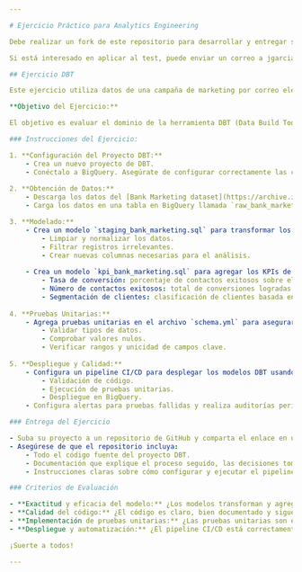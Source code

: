 ```yaml
---

# Ejercicio Práctico para Analytics Engineering

Debe realizar un fork de este repositorio para desarrollar y entregar su trabajo.

Si está interesado en aplicar al test, puede enviar un correo a jgarcial@deacero.com.

## Ejercicio DBT

Este ejercicio utiliza datos de una campaña de marketing por correo electrónico disponibles en el [UCI Machine Learning Repository](https://archive.ics.uci.edu/dataset/222/bank+marketing). Los datos contienen información sobre diversas campañas de marketing directo de una institución bancaria.

**Objetivo del Ejercicio:**

El objetivo es evaluar el dominio de la herramienta DBT (Data Build Tool) del candidato, su capacidad para incorporar pruebas unitarias, mantener la calidad de los datos y desplegar modelos de datos en BigQuery. El objetivo de negocio es crear un Data Mart que permita al equipo de marketing analizar la efectividad de sus campañas, enfocándose en KPIs como la tasa de conversión, el número de contactos exitosos y la segmentación de clientes.

### Instrucciones del Ejercicio:

1. **Configuración del Proyecto DBT:**
    - Crea un nuevo proyecto de DBT.
    - Conéctalo a BigQuery. Asegúrate de configurar correctamente las credenciales y el dataset de destino.
    
2. **Obtención de Datos:**
    - Descarga los datos del [Bank Marketing dataset](https://archive.ics.uci.edu/dataset/222/bank+marketing).
    - Carga los datos en una tabla en BigQuery llamada `raw_bank_marketing`.

3. **Modelado:**
    - Crea un modelo `staging_bank_marketing.sql` para transformar los datos iniciales utilizando CTEs (Common Table Expressions). Este modelo debe realizar las siguientes tareas:
        - Limpiar y normalizar los datos.
        - Filtrar registros irrelevantes.
        - Crear nuevas columnas necesarias para el análisis.
        
    - Crea un modelo `kpi_bank_marketing.sql` para agregar los KPIs de marketing utilizando CTEs. Este modelo debe calcular:
        - Tasa de conversión: porcentaje de contactos exitosos sobre el total de contactos.
        - Número de contactos exitosos: total de conversiones logradas.
        - Segmentación de clientes: clasificación de clientes basada en criterios relevantes como edad, ocupación, etc.
       
4. **Pruebas Unitarias:**
    - Agrega pruebas unitarias en el archivo `schema.yml` para asegurar la integridad de los datos. Incluye pruebas para:
        - Validar tipos de datos.
        - Comprobar valores nulos.
        - Verificar rangos y unicidad de campos clave.
    
5. **Despliegue y Calidad:**
    - Configura un pipeline CI/CD para desplegar los modelos DBT usando herramientas como GitHub Actions o GitLab CI. Asegúrate de incluir pasos para:
        - Validación de código.
        - Ejecución de pruebas unitarias.
        - Despliegue en BigQuery.
    - Configura alertas para pruebas fallidas y realiza auditorías periódicas de calidad de datos. Considera el uso de herramientas como dbt tests, Great Expectations, o similares para automatizar estas auditorías.

### Entrega del Ejercicio

- Suba su proyecto a un repositorio de GitHub y comparta el enlace en un correo dirigido a jgarcial@deacero.com.
- Asegúrese de que el repositorio incluya:
    - Todo el código fuente del proyecto DBT.
    - Documentación que explique el proceso seguido, las decisiones tomadas y cómo ejecutar el proyecto.
    - Instrucciones claras sobre cómo configurar y ejecutar el pipeline CI/CD.

### Criterios de Evaluación

- **Exactitud y eficacia del modelo:** ¿Los modelos transforman y agregan los datos de manera correcta y eficiente?
- **Calidad del código:** ¿El código es claro, bien documentado y sigue buenas prácticas?
- **Implementación de pruebas unitarias:** ¿Las pruebas unitarias son exhaustivas y cubren los casos relevantes?
- **Despliegue y automatización:** ¿El pipeline CI/CD está correctamente configurado y automatiza el proceso de despliegue y pruebas?

¡Suerte a todos! 

---
```


